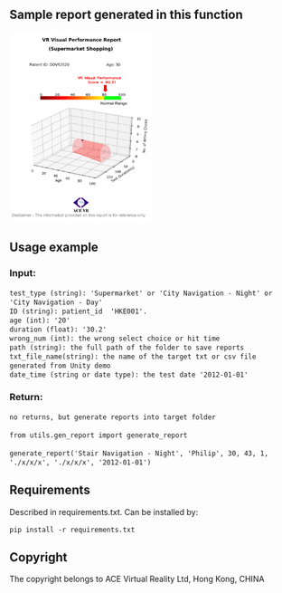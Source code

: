 ## Sample report generated in this function

<img src="report_example.png" width="50%">



## Usage example 



### Input:  
    test_type (string): 'Supermarket' or 'City Navigation - Night' or 'City Navigation - Day'  
    ID (string): patient_id  'HKE001'. 
    age (int): '20'  
    duration (float): '30.2'  
    wrong_num (int): the wrong select choice or hit time  
    path (string): the full path of the folder to save reports  
    txt_file_name(string): the name of the target txt or csv file generated from Unity demo  
    date_time (string or date type): the test date '2012-01-01'  
  
### Return:  
    no returns, but generate reports into target folder  

    from utils.gen_report import generate_report

    generate_report('Stair Navigation - Night', 'Philip', 30, 43, 1, './x/x/x', './x/x/x', '2012-01-01')

## Requirements
Described in requirements.txt. Can be installed by:  

    pip install -r requirements.txt

## Copyright
The copyright belongs to ACE Virtual Reality Ltd, Hong Kong, CHINA
